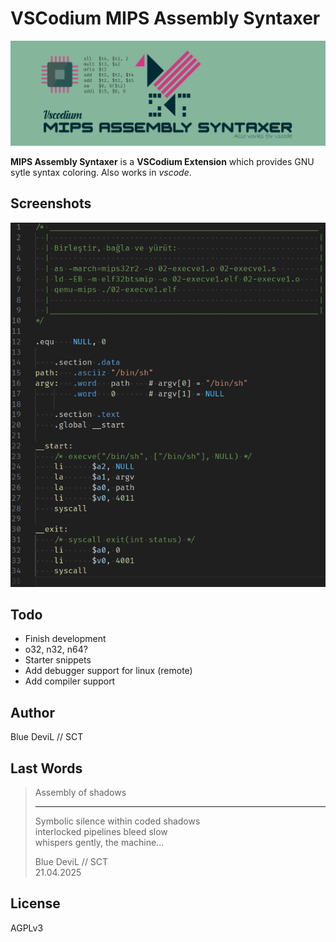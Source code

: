 # VSCodium MIPS Assembly Syntaxer

![banner](./assets/banner.png)

**MIPS Assembly Syntaxer** is a **VSCodium Extension** which provides
GNU sytle syntax coloring. Also works in _vscode_.

## Screenshots

![ss01](./assets/ss01.png)

## Todo

* Finish development
* o32, n32, n64?
* Starter snippets
* Add debugger support for linux (remote)
* Add compiler support

## Author

Blue DeviL // SCT

## Last Words

> Assembly of shadows
>
> ---
>
> Symbolic silence within coded shadows  
> interlocked pipelines bleed slow  
> whispers gently, the machine...  
>
> Blue DeviL // SCT  
> 21.04.2025

## License

AGPLv3
